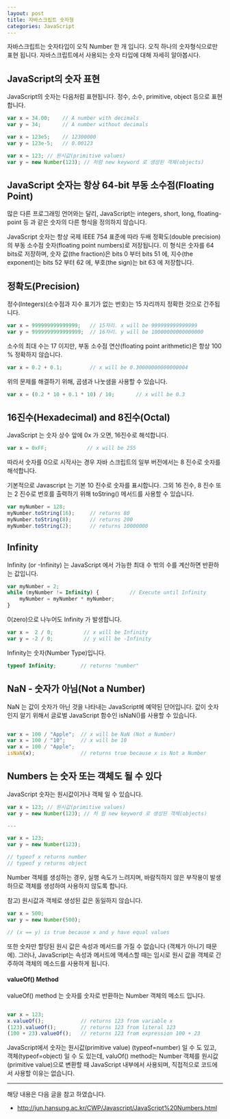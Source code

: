 ```yaml
---
layout: post
title: 자바스크립트 숫자형
categories: JavaScript
---
```


자바스크립트는 숫자타입이 오직 Number 한 개 입니다. 오직 하나의 숫자형식으로만 표현 됩니다. 자바스크립트에서 사용되는 숫자 타입에 대해 자세히 알아봅시다. 

## JavaScript의 숫자 표현
JavaScript의 숫자는 다음처럼 표현됩니다. 정수, 소수, primitive, object 등으로 표현합니다.

```js
var x = 34.00;    // A number with decimals
var y = 34;       // A number without decimals

var x = 123e5;    // 12300000
var y = 123e-5;   // 0.00123

var x = 123; // 원시값(primitive values)
var y = new Number(123); // 처럼 new keyword 로 생성된 객체(objects)
```

## JavaScript 숫자는 항상 64-bit 부동 소수점(Floating Point)
많은 다른 프로그래밍 언어와는 달리, JavaScript는 integers, short, long, floating-point 등 과 같은 숫자의 다른 형식을 정의하지 않습니다.

JavaScript 숫자는 항상 국제 IEEE 754 표준에 따라 두배 정확도(double precision)의 부동 소수점 숫자(floating point numbers)로 저장됩니다. 이 형식은 숫자를 64 bits로 저장하며, 숫자 값(the fraction)은  bits 0 부터 bits 51 에, 지수(the exponent)는 bits 52 부터 62 에, 부호(the sign)는 bit 63 에 저장합니다. 

## 정확도(Precision)
정수(Integers)(소수점과 지수 표기가 없는 번호)는 15 자리까지 정확한 것으로 간주됩니다.

```js
var x = 999999999999999;   // 15자리. x will be 999999999999999
var y = 9999999999999999;  // 16자리. y will be 10000000000000000 
```
소수의 최대 수는 17 이지만, 부동 소수점 연산(floating point arithmetic)은 항상 100 % 정확하지 않습니다.
```js
var x = 0.2 + 0.1;         // x will be 0.30000000000000004
```
위의 문제를 해결하기 위해, 곱샘과 나눗샘을 사용할 수 있습니다.

```js
var x = (0.2 * 10 + 0.1 * 10) / 10;       // x will be 0.3
```

## 16진수(Hexadecimal) and 8진수(Octal)
JavaScript 는 숫자 상수 앞에 0x 가 오면, 16진수로 해석합니다.

```js
var x = 0xFF;             // x will be 255
```
따라서 숫자를 0으로 시작사는 경우 자바 스크립트의 일부 버전에서는 8 진수로 숫자를 해석합니다. 


기본적으로 Javascript 는 기본 10 진수로 숫자를 표시합니다. 그외 16 진수, 8 진수 또는 2 진수로 번호를 출력하기 위해 toString() 메서드를 사용할 수 있습니다.

```js
var myNumber = 128;
myNumber.toString(16);     // returns 80
myNumber.toString(8);      // returns 200
myNumber.toString(2);      // returns 10000000
```

## Infinity
Infinity (or -Infinity) 는 JavaScript 에서 가능한 최대 수 밖의 수를 계산하면 반환하는 값입니다.

```js
var myNumber = 2;
while (myNumber != Infinity) {          // Execute until Infinity
    myNumber = myNumber * myNumber;
}
```
0(zero)으로 나누어도 Infinity 가 발생합니다.

```js
var x =  2 / 0;          // x will be Infinity
var y = -2 / 0;          // y will be -Infinity
```

Infinity는 숫자(Number Type)입니다.
```js
typeof Infinity;        // returns "number"
```

## NaN - 숫자가 아님(Not a Number)
NaN 는 값이 숫자가 아닌 것을 나타내는 JavaScript에 예약된 단어입니다. 값이 숫자인지 알기 위해서 글로벌 JavaScript 함수인 isNaN()를 사용할 수 있습니다.

```js

var x = 100 / "Apple";  // x will be NaN (Not a Number)
var x = 100 / "10";     // x will be 10
var x = 100 / "Apple";
isNaN(x);               // returns true because x is Not a Number
```

## Numbers 는 숫자 또는 객체도 될 수 있다
JavaScript 숫자는 원시값이거나 객체 일 수 있습니다.

```js
var x = 123; // 원시값(primitive values)
var y = new Number(123); // 처 럼 new keyword 로 생성된 객체(objects)

---

var x = 123;
var y = new Number(123);

// typeof x returns number
// typeof y returns object
```
Number 객체를 생성하는 경우, 실행 속도가 느려지며, 바람직하지 않은 부작용이 발생하므로 객체를 생성하여 사용하지 않도록 합니다.


참고) 원시값과 객체로 생성된 값은 동일하지 않습니다. 
```js
var x = 500;             
var y = new Number(500);

// (x == y) is true because x and y have equal values
```

또한 숫자만 할당된 원시 값은 속성과 메서드를 가질 수 없습니다 (객체가 아니기 때문에). 
그러나, JavaScript는 속성과 메서드에 액세스할 때는 임시로 원시 값을 객체로 간주하여 객체의 메소드를 사용하게 됩니다. 


#### valueOf() Method
valueOf() method 는 숫자를 숫자로 반환하는 Number 객체의 메소드 입니다.
```js

var x = 123;
x.valueOf();            // returns 123 from variable x
(123).valueOf();        // returns 123 from literal 123
(100 + 23).valueOf();   // returns 123 from expression 100 + 23
```

JavaScript에서 숫자는 원시값(primitive value) (typeof=number) 일 수 도 있고, 객체(typeof=object) 일 수 도 있는데, valuOf() method는 Number 객체를 원시값(primitive value)으로 변환할 때 JavaScript 내부에서 사용되며, 직접적으로 코드에서 사용할 이유는 없습니다.

----
해당 내용은 다음 글을 참고 하였습니다.
- http://jun.hansung.ac.kr/CWP/Javascript/JavaScript%20Numbers.html